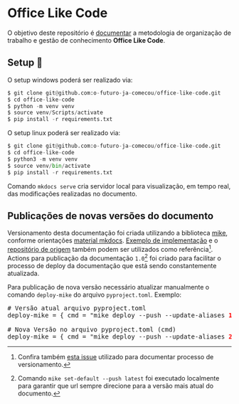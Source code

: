 Office Like Code
===

O objetivo deste repositório é [documentar](https://o-futuro-ja-comecou.github.io/office-like-code) a metodologia de organização de trabalho e gestão de conhecimento **Office Like Code**.

## Setup :open_book:

O setup windows poderá ser realizado via:

```Python
$ git clone git@github.com:o-futuro-ja-comecou/office-like-code.git
$ cd office-like-code
$ python -m venv venv
$ source venv/Scripts/activate
$ pip install -r requirements.txt
```

O setup linux poderá ser realizado via:

```Python
$ git clone git@github.com:o-futuro-ja-comecou/office-like-code.git
$ cd office-like-code
$ python3 -m venv venv
$ source venv/bin/activate
$ pip install -r requirements.txt
```

Comando `mkdocs serve` cria servidor local para visualização, em tempo real, das modificações realizadas no documento.

## Publicações de novas versões do documento

Versionamento desta documentação foi criada utilizando a biblioteca [mike](https://github.com/jimporter/mike), conforme orientações [material mkdocs](https://squidfunk.github.io/mkdocs-material/setup/setting-up-versioning/?h=version#versioning).
[Exemplo de implementação](https://squidfunk.github.io/mkdocs-material-example-versioning/0.3/) e o [repositório de origem](https://github.com/squidfunk/mkdocs-material-example-versioning) também podem ser utilizados como referência[^1].
Actions para publicação da documentação `1.0`[^2] foi criado para facilitar o processo de deploy da documentação que está sendo constantemente atualizada.

Para publicação de nova versão necessário atualizar manualmente o comando `deploy-mike` do arquivo `pyproject.toml`. Exemplo:

<pre>
# Versão atual arquivo pyproject.toml
deploy-mike = { cmd = "mike deploy --push --update-aliases <font color="red"><b>1.0</b></font> latest", help = "Publica documento utilizando Mkdocs e versionamento Mike." }

# Nova Versão no arquivo pyproject.toml (cmd)
deploy-mike = { cmd = "mike deploy --push --update-aliases <font color="red"><b>2.0</b></font> latest", help = "Publica documento utilizando Mkdocs e versionamento Mike." }
</pre>

[^1]: Confira também [esta issue](https://github.com/transparencia-mg/work-stefanini/issues/17) utilizado para documentar processo de versionamento.

[^2]: Comando `mike set-default --push latest` foi executado localmente para garantir que url sempre direcione para a versão mais atual do documento.
